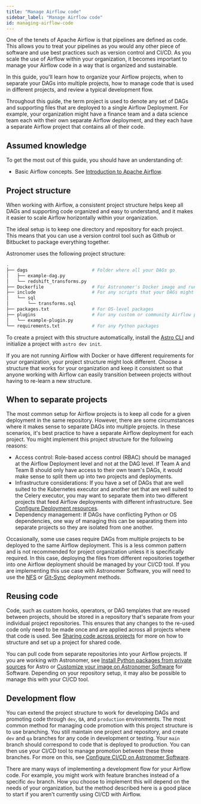```yaml
---
title: "Manage Airflow code"
sidebar_label: "Manage Airflow code"
id: managing-airflow-code
---
```


<head>
  <meta name="description" content="Learn best practices for Airflow project organization, such as when to separate out DAGs into multiple projects and how to manage code used across different projects." />
  <meta name="og:description" content="Learn best practices for Airflow project organization, such as when to separate out DAGs into multiple projects and how to manage code used across different projects." />
</head>

One of the tenets of Apache Airflow is that pipelines are defined as code. This allows you to treat your pipelines as you would any other piece of software and use best practices such as version control and CI/CD. As you scale the use of Airflow within your organization, it becomes important to manage your Airflow code in a way that is organized and sustainable.

In this guide, you'll learn how to organize your Airflow projects, when to separate your DAGs into multiple projects, how to manage code that is used in different projects, and review a typical development flow.

Throughout this guide, the term project is used to denote any set of DAGs and supporting files that are deployed to a single Airflow Deployment. For example, your organization might have a finance team and a data science team each with their own separate Airflow deployment, and they each have a separate Airflow project that contains all of their code.

## Assumed knowledge

To get the most out of this guide, you should have an understanding of:

- Basic Airflow concepts. See [Introduction to Apache Airflow](intro-to-airflow.md).

## Project structure

When working with Airflow, a consistent project structure helps keep all DAGs and supporting code organized and easy to understand, and it makes it easier to scale Airflow horizontally within your organization. 

The ideal setup is to keep one directory and repository for each project. This means that you can use a version control tool such as Github or Bitbucket to package everything together. 

Astronomer uses the following project structure:

```bash
.
├── dags                        # Folder where all your DAGs go
│   ├── example-dag.py
│   └── redshift_transforms.py
├── Dockerfile                  # For Astronomer's Docker image and runtime overrides
├── include                     # For any scripts that your DAGs might need to access
│   └── sql
│       └── transforms.sql
├── packages.txt                # For OS-level packages
├── plugins                     # For any custom or community Airflow plugins
│   └── example-plugin.py
└── requirements.txt            # For any Python packages
```

To create a project with this structure automatically, install the [Astro CLI](https://docs.astronomer.io/astro/install-cli) and initialize a project with `astro dev init`.

If you are not running Airflow with Docker or have different requirements for your organization, your project structure might look different. Choose a structure that works for your organization and keep it consistent so that anyone working with Airflow can easily transition between projects without having to re-learn a new structure.

## When to separate projects

The most common setup for Airflow projects is to keep all code for a given deployment in the same repository. However, there are some circumstances where it makes sense to separate DAGs into multiple projects. In these scenarios, it's best practice to have a separate Airflow deployment for each project. You might implement this project structure for the following reasons:

- Access control: Role-based access control (RBAC) should be managed at the Airflow Deployment level and not at the DAG level. If Team A and Team B should only have access to their own team's DAGs, it would make sense to split them up into two projects and deployments.
- Infrastructure considerations: If you have a set of DAGs that are well suited to the Kubernetes executor and another set that are well suited to the Celery executor, you may want to separate them into two different projects that feed Airflow deployments with different infrastructure. See [Configure Deployment resources](https://docs.astronomer.io/astro/configure-deployment).
- Dependency management: If DAGs have conflicting Python or OS dependencies, one way of managing this can be separating them into separate projects so they are isolated from one another.

Occasionally, some use cases require DAGs from multiple projects to be deployed to the same Airflow deployment. This is a less common pattern and is not recommended for project organization unless it is specifically required. In this case, deploying the files from different repositories together into one Airflow deployment should be managed by your CI/CD tool. If you are implementing this use case with Astronomer Software, you will need to use the [NFS](https://docs.astronomer.io/software/deploy-nfs) or [Git-Sync](https://docs.astronomer.io/software/deploy-git-sync) deployment methods.  

## Reusing code

Code, such as custom hooks, operators, or DAG templates that are reused between projects, should be stored in a repository that's separate from your individual project repositories. This ensures that any changes to the re-used code only need to be made once and are applied across all projects where that code is used. See [Sharing code across projects](https://docs.astronomer.io/learn/sharing-code-multiple-projects) for more on how to structure and set up a project for shared code.

You can pull code from separate repositories into your Airflow projects. If you are working with Astronomer, see [Install Python packages from private sources](https://docs.astronomer.io/astro/cli/private-python-packages) for Astro or [Customize your image on Astronomer Software](https://docs.astronomer.io/software/customize-image#build-from-a-private-repository) for Software. Depending on your repository setup, it may also be possible to manage this with your CI/CD tool.

## Development flow

You can extend the project structure to work for developing DAGs and promoting code through `dev`, `QA`, and `production` environments. The most common method for managing code promotion with this project structure is to use branching. You still maintain one project and repository, and create `dev` and `qa` branches for any code in development or testing. Your `main` branch should correspond to code that is deployed to production. You can then use your CI/CD tool to manage promotion between these three branches. For more on this, see [Configure CI/CD on Astronomer Software](https://docs.astronomer.io/software/ci-cd).

There are many ways of implementing a development flow for your Airflow code. For example, you might work with feature branches instead of a specific `dev` branch. How you choose to implement this will depend on the needs of your organization, but the method described here is a good place to start if you aren't currently using CI/CD with Airflow.
